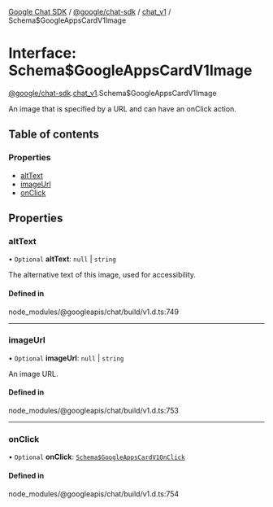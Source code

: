 [Google Chat SDK](../README.md) / [@google/chat-sdk](../modules/google_chat_sdk.md) / [chat\_v1](../modules/google_chat_sdk.chat_v1.md) / Schema$GoogleAppsCardV1Image

# Interface: Schema$GoogleAppsCardV1Image

[@google/chat-sdk](../modules/google_chat_sdk.md).[chat_v1](../modules/google_chat_sdk.chat_v1.md).Schema$GoogleAppsCardV1Image

An image that is specified by a URL and can have an onClick action.

## Table of contents

### Properties

- [altText](google_chat_sdk.chat_v1.Schema_GoogleAppsCardV1Image.md#alttext)
- [imageUrl](google_chat_sdk.chat_v1.Schema_GoogleAppsCardV1Image.md#imageurl)
- [onClick](google_chat_sdk.chat_v1.Schema_GoogleAppsCardV1Image.md#onclick)

## Properties

### altText

• `Optional` **altText**: ``null`` \| `string`

The alternative text of this image, used for accessibility.

#### Defined in

node_modules/@googleapis/chat/build/v1.d.ts:749

___

### imageUrl

• `Optional` **imageUrl**: ``null`` \| `string`

An image URL.

#### Defined in

node_modules/@googleapis/chat/build/v1.d.ts:753

___

### onClick

• `Optional` **onClick**: [`Schema$GoogleAppsCardV1OnClick`](google_chat_sdk.chat_v1.Schema_GoogleAppsCardV1OnClick.md)

#### Defined in

node_modules/@googleapis/chat/build/v1.d.ts:754
